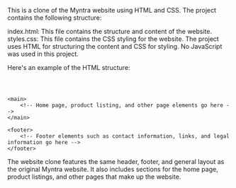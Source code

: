 
This is a clone of the Myntra website using HTML and CSS. The project contains the following structure:

index.html: This file contains the structure and content of the website.
styles.css: This file contains the CSS styling for the website.
The project uses HTML for structuring the content and CSS for styling. No JavaScript was used in this project.

Here's an example of the HTML structure:
<body>
    <header>
        <!-- Logo, navigation, and other header elements go here -->
    </header>

    <main>
        <!-- Home page, product listing, and other page elements go here -->
    </main>

    <footer>
        <!-- Footer elements such as contact information, links, and legal information go here -->
    </footer>
</body>
The website clone features the same header, footer, and general layout as the original Myntra website. It also includes sections for the home page, product listings, and other pages that make up the website.
